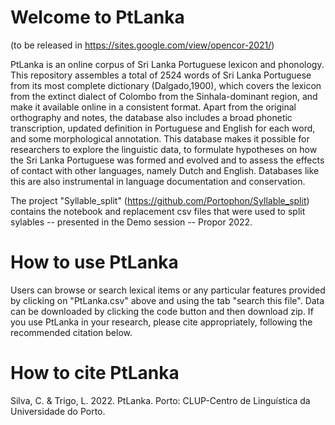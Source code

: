# Welcome to PtLanka

(to be released in https://sites.google.com/view/opencor-2021/)

PtLanka is an online corpus of Sri Lanka Portuguese lexicon and phonology. This repository assembles a total of 2524 words of Sri Lanka Portuguese from its most complete dictionary (Dalgado,1900), which covers the lexicon from the extinct dialect of Colombo from the Sinhala-dominant region, and make it available online in a consistent format. Apart from the original orthography and notes, the database also includes a broad phonetic transcription, updated definition in Portuguese and English for each word, and some morphological annotation. This database makes it possible for researchers to explore the linguistic data, to formulate hypotheses on how the Sri Lanka Portuguese was formed and evolved and to assess the effects of contact with other languages, namely Dutch and English. Databases like this are  also instrumental in language documentation and conservation.

The project "Syllable_split" (https://github.com/Portophon/Syllable_split) contains the notebook and replacement csv files that were used to split sylables -- presented in the Demo session -- Propor 2022.

# How to use PtLanka

Users can browse or search lexical items or any particular features provided by clicking on "PtLanka.csv" above and using the tab "search this file". Data can be downloaded by clicking the code button and then download zip. If you use PtLanka in your research, please cite appropriately, following the recommended citation below.

# How to cite PtLanka

Silva, C. & Trigo, L. 2022. PtLanka. Porto: CLUP-Centro de Linguística da Universidade do Porto.
